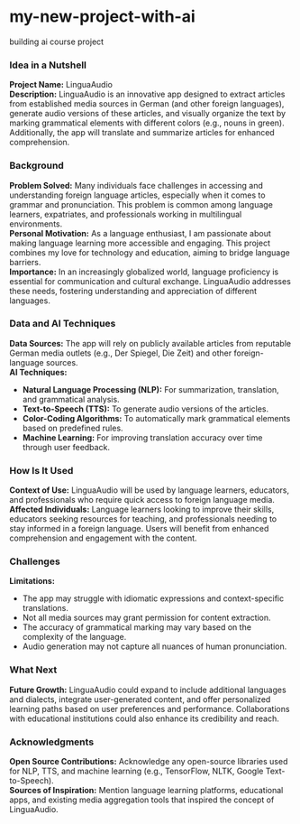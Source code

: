 # my-new-project-with-ai
building ai course project

### Idea in a Nutshell
**Project Name:** LinguaAudio  
**Description:** LinguaAudio is an innovative app designed to extract articles from established media sources in German (and other foreign languages), generate audio versions of these articles, and visually organize the text by marking grammatical elements with different colors (e.g., nouns in green). Additionally, the app will translate and summarize articles for enhanced comprehension.

### Background
**Problem Solved:** Many individuals face challenges in accessing and understanding foreign language articles, especially when it comes to grammar and pronunciation. This problem is common among language learners, expatriates, and professionals working in multilingual environments.  
**Personal Motivation:** As a language enthusiast, I am passionate about making language learning more accessible and engaging. This project combines my love for technology and education, aiming to bridge language barriers.  
**Importance:** In an increasingly globalized world, language proficiency is essential for communication and cultural exchange. LinguaAudio addresses these needs, fostering understanding and appreciation of different languages.

### Data and AI Techniques
**Data Sources:** The app will rely on publicly available articles from reputable German media outlets (e.g., Der Spiegel, Die Zeit) and other foreign-language sources.  
**AI Techniques:**
- **Natural Language Processing (NLP):** For summarization, translation, and grammatical analysis.
- **Text-to-Speech (TTS):** To generate audio versions of the articles.
- **Color-Coding Algorithms:** To automatically mark grammatical elements based on predefined rules.
- **Machine Learning:** For improving translation accuracy over time through user feedback.

### How Is It Used
**Context of Use:** LinguaAudio will be used by language learners, educators, and professionals who require quick access to foreign language media.  
**Affected Individuals:** Language learners looking to improve their skills, educators seeking resources for teaching, and professionals needing to stay informed in a foreign language. Users will benefit from enhanced comprehension and engagement with the content.

### Challenges
**Limitations:** 
- The app may struggle with idiomatic expressions and context-specific translations.
- Not all media sources may grant permission for content extraction.
- The accuracy of grammatical marking may vary based on the complexity of the language.
- Audio generation may not capture all nuances of human pronunciation.

### What Next
**Future Growth:** LinguaAudio could expand to include additional languages and dialects, integrate user-generated content, and offer personalized learning paths based on user preferences and performance. Collaborations with educational institutions could also enhance its credibility and reach.

### Acknowledgments
**Open Source Contributions:** Acknowledge any open-source libraries used for NLP, TTS, and machine learning (e.g., TensorFlow, NLTK, Google Text-to-Speech).  
**Sources of Inspiration:** Mention language learning platforms, educational apps, and existing media aggregation tools that inspired the concept of LinguaAudio.
